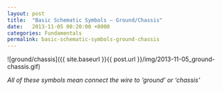 ```yaml
---
layout: post
title:  "Basic Schematic Symbols — Ground/Chassis"
date:   2013-11-05 00:20:00 +0000
categories: Fundamentals
permalink: basic-schematic-symbols-ground-chassis
---
```


![ground/chassis]({{ site.baseurl }}{{ post.url }}/img/2013-11-05_ground-chassis.gif)

<em>All of these symbols mean connect the wire to ‘ground’ or ‘chassis’</em>

